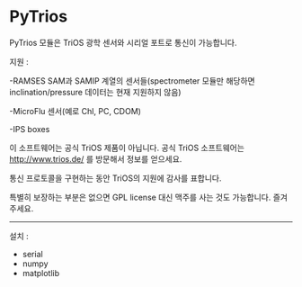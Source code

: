 PyTrios
=======

PyTrios 모듈은 TriOS 광학 센서와 시리얼 포트로 통신이 가능합니다.

지원 : 

-RAMSES SAM과 SAMIP 계열의 센서들(spectrometer 모듈만 해당하면 inclination/pressure 데이터는 현재 지원하지 않음)

-MicroFlu 센서(예로 Chl, PC, CDOM)

-IPS boxes 



이 소프트웨어는 공식 TriOS 제품이 아닙니다. 공식 TriOS 소프트웨어는 http://www.trios.de/ 를 방문해서 정보를 얻으세요.

통신 프로토콜을 구현하는 동안 TriOS의 지원에 감사를 표합니다.

특별히 보장하는 부분은 없으면 GPL license 대신 맥주를 사는 것도 가능합니다. 즐겨주세요.

----
설치 : 
 * serial
 * numpy
 * matplotlib
